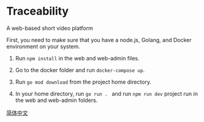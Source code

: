 # Traceability

A web-based short video platform

First, you need to make sure that you have a node.js, Golang, and Docker environment on your system.

1. Run `npm install` in the web and web-admin files.

2. Go to the docker folder and run `docker-compose up`. 

3. Run `go mod download` from the project home directory. 

4. In your home directory, run `go run . ` and run `npm run dev` project run in the web and web-admin folders.

[简体中文](README.zh_CN.md)
